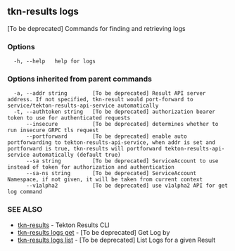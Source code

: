 ## tkn-results logs

[To be deprecated] Commands for finding and retrieving logs

### Options

```
  -h, --help   help for logs
```

### Options inherited from parent commands

```
  -a, --addr string        [To be deprecated] Result API server address. If not specified, tkn-result would port-forward to service/tekton-results-api-service automatically
  -t, --authtoken string   [To be deprecated] authorization bearer token to use for authenticated requests
      --insecure           [To be deprecated] determines whether to run insecure GRPC tls request
      --portforward        [To be deprecated] enable auto portforwarding to tekton-results-api-service, when addr is set and portforward is true, tkn-results will portforward tekton-results-api-service automatically (default true)
      --sa string          [To be deprecated] ServiceAccount to use instead of token for authorization and authentication
      --sa-ns string       [To be deprecated] ServiceAccount Namespace, if not given, it will be taken from current context
      --v1alpha2           [To be deprecated] use v1alpha2 API for get log command
```

### SEE ALSO

* [tkn-results](tkn-results.md)	 - Tekton Results CLI
* [tkn-results logs get](tkn-results_logs_get.md)	 - [To be deprecated] Get Log by <log-name>
* [tkn-results logs list](tkn-results_logs_list.md)	 - [To be deprecated] List Logs for a given Result

